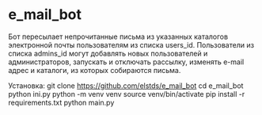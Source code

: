 # e_mail_bot

Бот пересылает непрочитанные письма из указанных каталогов электронной почты пользователям из списка users_id. 
Пользователи из списка admins_id могут добавлять новых пользователей и администраторов, запускать и отключать рассылку,
изменять e-mail адрес и каталоги, из которых собираются письма.

Установка:
    git clone https://github.com/elstds/e_mail_bot
    cd e_mail_bot
    python ini.py
    python -m venv venv
    source venv/bin/activate
    pip install -r requirements.txt
    python main.py

